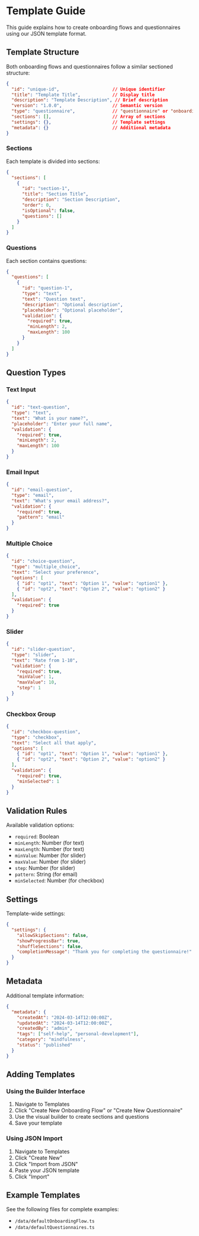 # Template Guide

This guide explains how to create onboarding flows and questionnaires using our JSON template format.

## Template Structure

Both onboarding flows and questionnaires follow a similar sectioned structure:

```json
{
  "id": "unique-id",                    // Unique identifier
  "title": "Template Title",            // Display title
  "description": "Template Description", // Brief description
  "version": "1.0.0",                   // Semantic version
  "type": "questionnaire",              // "questionnaire" or "onboarding"
  "sections": [],                       // Array of sections
  "settings": {},                       // Template settings
  "metadata": {}                        // Additional metadata
}
```

### Sections

Each template is divided into sections:

```json
{
  "sections": [
    {
      "id": "section-1",
      "title": "Section Title",
      "description": "Section Description",
      "order": 0,
      "isOptional": false,
      "questions": []
    }
  ]
}
```

### Questions

Each section contains questions:

```json
{
  "questions": [
    {
      "id": "question-1",
      "type": "text",
      "text": "Question text",
      "description": "Optional description",
      "placeholder": "Optional placeholder",
      "validation": {
        "required": true,
        "minLength": 2,
        "maxLength": 100
      }
    }
  ]
}
```

## Question Types

### Text Input
```json
{
  "id": "text-question",
  "type": "text",
  "text": "What is your name?",
  "placeholder": "Enter your full name",
  "validation": {
    "required": true,
    "minLength": 2,
    "maxLength": 100
  }
}
```

### Email Input
```json
{
  "id": "email-question",
  "type": "email",
  "text": "What's your email address?",
  "validation": {
    "required": true,
    "pattern": "email"
  }
}
```

### Multiple Choice
```json
{
  "id": "choice-question",
  "type": "multiple_choice",
  "text": "Select your preference",
  "options": [
    { "id": "opt1", "text": "Option 1", "value": "option1" },
    { "id": "opt2", "text": "Option 2", "value": "option2" }
  ],
  "validation": {
    "required": true
  }
}
```

### Slider
```json
{
  "id": "slider-question",
  "type": "slider",
  "text": "Rate from 1-10",
  "validation": {
    "required": true,
    "minValue": 1,
    "maxValue": 10,
    "step": 1
  }
}
```

### Checkbox Group
```json
{
  "id": "checkbox-question",
  "type": "checkbox",
  "text": "Select all that apply",
  "options": [
    { "id": "opt1", "text": "Option 1", "value": "option1" },
    { "id": "opt2", "text": "Option 2", "value": "option2" }
  ],
  "validation": {
    "required": true,
    "minSelected": 1
  }
}
```

## Validation Rules

Available validation options:
- `required`: Boolean
- `minLength`: Number (for text)
- `maxLength`: Number (for text)
- `minValue`: Number (for slider)
- `maxValue`: Number (for slider)
- `step`: Number (for slider)
- `pattern`: String (for email)
- `minSelected`: Number (for checkbox)

## Settings

Template-wide settings:

```json
{
  "settings": {
    "allowSkipSections": false,
    "showProgressBar": true,
    "shuffleSections": false,
    "completionMessage": "Thank you for completing the questionnaire!"
  }
}
```

## Metadata

Additional template information:

```json
{
  "metadata": {
    "createdAt": "2024-03-14T12:00:00Z",
    "updatedAt": "2024-03-14T12:00:00Z",
    "createdBy": "admin",
    "tags": ["self-help", "personal-development"],
    "category": "mindfulness",
    "status": "published"
  }
}
```

## Adding Templates

### Using the Builder Interface

1. Navigate to Templates
2. Click "Create New Onboarding Flow" or "Create New Questionnaire"
3. Use the visual builder to create sections and questions
4. Save your template

### Using JSON Import

1. Navigate to Templates
2. Click "Create New"
3. Click "Import from JSON"
4. Paste your JSON template
5. Click "Import"

## Example Templates

See the following files for complete examples:
- `/data/defaultOnboardingFlow.ts`
- `/data/defaultQuestionnaires.ts`